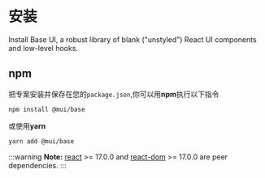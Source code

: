 # 安装

<p class="description">Install Base UI, a robust library of blank ("unstyled") React UI components and low-level hooks.</p>

## npm

把专案安装并保存在您的`package.json`,你可以用**npm**执行以下指令

```sh
npm install @mui/base
```

或使用**yarn**

```sh
yarn add @mui/base
```

<!-- #react-peer-version -->

:::warning
**Note:** [react](https://www.npmjs.com/package/react) >= 17.0.0 and [react-dom](https://www.npmjs.com/package/react-dom) >= 17.0.0 are peer dependencies.
:::
